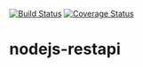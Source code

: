 [![Build Status](https://travis-ci.org/vvvickey8/nodejs-restapi.svg?branch=master)](https://travis-ci.org/vvvickey8/nodejs-restapi)
[![Coverage Status](https://coveralls.io/repos/github/vvvickey8/nodejs-restapi/badge.svg?branch=master)](https://coveralls.io/github/vvvickey8/nodejs-restapi?branch=master)

# nodejs-restapi

